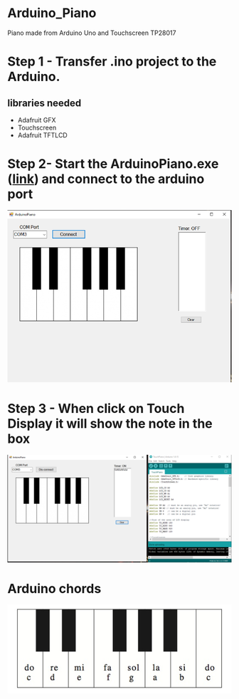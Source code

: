 # Arduino_Piano
Piano made from Arduino Uno and Touchscreen TP28017

# Step 1 - Transfer .ino project to the Arduino.
## libraries needed
- Adafruit GFX
- Touchscreen
- Adafruit TFTLCD

# Step 2- Start the ArduinoPiano.exe (<a href = https://github.com/hganchev/Arduino_Piano/tree/main/ArduinoPiano/bin/Debug/ArduinoPiano.exe>link</a>) and connect to the arduino port
![alt text](https://github.com/hganchev/Arduino_Piano/blob/main/Documentation/ArduinoPiano.PNG?raw=true)


# Step 3 - When click on Touch Display it will show the note in the box
![alt text](https://github.com/hganchev/Arduino_Piano/blob/main/Documentation/ArduinoPiano2.PNG?raw=true)

# Arduino chords 
![alt text](https://github.com/hganchev/Arduino_Piano/blob/main/ArduinoPiano/PianoChards/CDEFGAB.jpg?raw=true)
